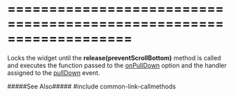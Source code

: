 ===================================================================
===================================================================

<!--shortDescription-->
Locks the widget until the **release(preventScrollBottom)** method is called and executes the function passed to the [onPullDown](/Documentation/ApiReference/UI_Widgets/dxScrollView/Configuration/#onPullDown) option and the handler assigned to the [pullDown](/Documentation/ApiReference/UI_Widgets/dxScrollView/Events/#pullDown) event.
<!--/shortDescription-->

<!--fullDescription-->
#####See Also#####
#include common-link-callmethods
<!--/fullDescription-->